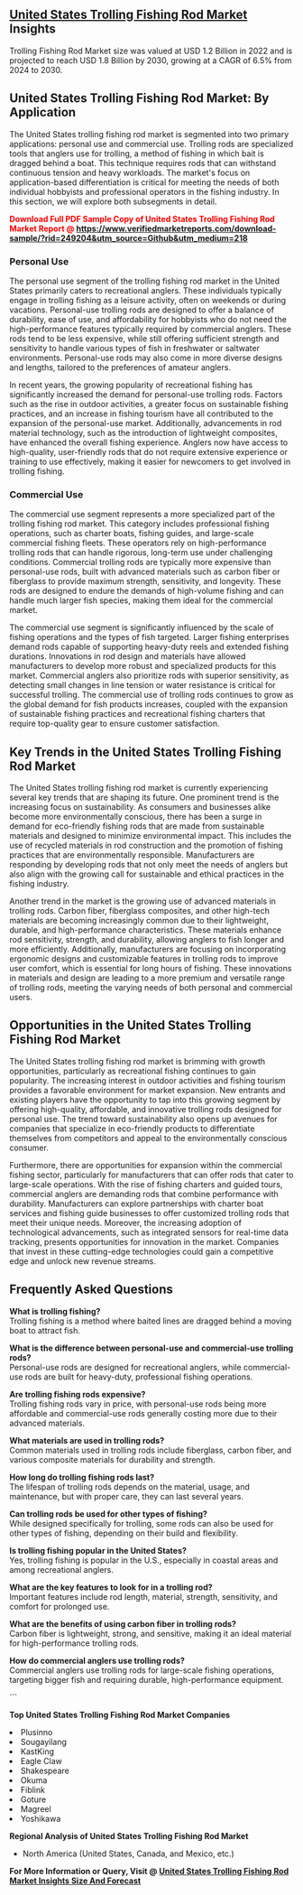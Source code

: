 <h2><a href="https://www.verifiedmarketreports.com/download-sample/?rid=249204&amp;utm_source=Github&amp;utm_medium=218" target="_blank">United States Trolling Fishing Rod Market</a> Insights</h2><p>Trolling Fishing Rod Market size was valued at USD 1.2 Billion in 2022 and is projected to reach USD 1.8 Billion by 2030, growing at a CAGR of 6.5% from 2024 to 2030.</p><p> <h2>United States Trolling Fishing Rod Market: By Application</h2> <p>The United States trolling fishing rod market is segmented into two primary applications: personal use and commercial use. Trolling rods are specialized tools that anglers use for trolling, a method of fishing in which bait is dragged behind a boat. This technique requires rods that can withstand continuous tension and heavy workloads. The market's focus on application-based differentiation is critical for meeting the needs of both individual hobbyists and professional operators in the fishing industry. In this section, we will explore both subsegments in detail.</p> <p><b><p><span class=""><span style="color: #ff0000;"><strong>Download Full PDF Sample Copy of United States Trolling Fishing Rod Market Report</strong> @ </span><a href="https://www.verifiedmarketreports.com/download-sample/?rid=249204&amp;utm_source=Github&amp;utm_medium=218" target="_blank">https://www.verifiedmarketreports.com/download-sample/?rid=249204&amp;utm_source=Github&amp;utm_medium=218</a></span></p></b></p> <h3>Personal Use</h3> <p>The personal use segment of the trolling fishing rod market in the United States primarily caters to recreational anglers. These individuals typically engage in trolling fishing as a leisure activity, often on weekends or during vacations. Personal-use trolling rods are designed to offer a balance of durability, ease of use, and affordability for hobbyists who do not need the high-performance features typically required by commercial anglers. These rods tend to be less expensive, while still offering sufficient strength and sensitivity to handle various types of fish in freshwater or saltwater environments. Personal-use rods may also come in more diverse designs and lengths, tailored to the preferences of amateur anglers.</p> <p>In recent years, the growing popularity of recreational fishing has significantly increased the demand for personal-use trolling rods. Factors such as the rise in outdoor activities, a greater focus on sustainable fishing practices, and an increase in fishing tourism have all contributed to the expansion of the personal-use market. Additionally, advancements in rod material technology, such as the introduction of lightweight composites, have enhanced the overall fishing experience. Anglers now have access to high-quality, user-friendly rods that do not require extensive experience or training to use effectively, making it easier for newcomers to get involved in trolling fishing.</p> <h3>Commercial Use</h3> <p>The commercial use segment represents a more specialized part of the trolling fishing rod market. This category includes professional fishing operations, such as charter boats, fishing guides, and large-scale commercial fishing fleets. These operators rely on high-performance trolling rods that can handle rigorous, long-term use under challenging conditions. Commercial trolling rods are typically more expensive than personal-use rods, built with advanced materials such as carbon fiber or fiberglass to provide maximum strength, sensitivity, and longevity. These rods are designed to endure the demands of high-volume fishing and can handle much larger fish species, making them ideal for the commercial market.</p> <p>The commercial use segment is significantly influenced by the scale of fishing operations and the types of fish targeted. Larger fishing enterprises demand rods capable of supporting heavy-duty reels and extended fishing durations. Innovations in rod design and materials have allowed manufacturers to develop more robust and specialized products for this market. Commercial anglers also prioritize rods with superior sensitivity, as detecting small changes in line tension or water resistance is critical for successful trolling. The commercial use of trolling rods continues to grow as the global demand for fish products increases, coupled with the expansion of sustainable fishing practices and recreational fishing charters that require top-quality gear to ensure customer satisfaction.</p> <h2>Key Trends in the United States Trolling Fishing Rod Market</h2> <p>The United States trolling fishing rod market is currently experiencing several key trends that are shaping its future. One prominent trend is the increasing focus on sustainability. As consumers and businesses alike become more environmentally conscious, there has been a surge in demand for eco-friendly fishing rods that are made from sustainable materials and designed to minimize environmental impact. This includes the use of recycled materials in rod construction and the promotion of fishing practices that are environmentally responsible. Manufacturers are responding by developing rods that not only meet the needs of anglers but also align with the growing call for sustainable and ethical practices in the fishing industry.</p> <p>Another trend in the market is the growing use of advanced materials in trolling rods. Carbon fiber, fiberglass composites, and other high-tech materials are becoming increasingly common due to their lightweight, durable, and high-performance characteristics. These materials enhance rod sensitivity, strength, and durability, allowing anglers to fish longer and more efficiently. Additionally, manufacturers are focusing on incorporating ergonomic designs and customizable features in trolling rods to improve user comfort, which is essential for long hours of fishing. These innovations in materials and design are leading to a more premium and versatile range of trolling rods, meeting the varying needs of both personal and commercial users.</p> <h2>Opportunities in the United States Trolling Fishing Rod Market</h2> <p>The United States trolling fishing rod market is brimming with growth opportunities, particularly as recreational fishing continues to gain popularity. The increasing interest in outdoor activities and fishing tourism provides a favorable environment for market expansion. New entrants and existing players have the opportunity to tap into this growing segment by offering high-quality, affordable, and innovative trolling rods designed for personal use. The trend toward sustainability also opens up avenues for companies that specialize in eco-friendly products to differentiate themselves from competitors and appeal to the environmentally conscious consumer.</p> <p>Furthermore, there are opportunities for expansion within the commercial fishing sector, particularly for manufacturers that can offer rods that cater to large-scale operations. With the rise of fishing charters and guided tours, commercial anglers are demanding rods that combine performance with durability. Manufacturers can explore partnerships with charter boat services and fishing guide businesses to offer customized trolling rods that meet their unique needs. Moreover, the increasing adoption of technological advancements, such as integrated sensors for real-time data tracking, presents opportunities for innovation in the market. Companies that invest in these cutting-edge technologies could gain a competitive edge and unlock new revenue streams.</p> <h2>Frequently Asked Questions</h2> <p><b>What is trolling fishing?</b><br> Trolling fishing is a method where baited lines are dragged behind a moving boat to attract fish.</p> <p><b>What is the difference between personal-use and commercial-use trolling rods?</b><br> Personal-use rods are designed for recreational anglers, while commercial-use rods are built for heavy-duty, professional fishing operations.</p> <p><b>Are trolling fishing rods expensive?</b><br> Trolling fishing rods vary in price, with personal-use rods being more affordable and commercial-use rods generally costing more due to their advanced materials.</p> <p><b>What materials are used in trolling rods?</b><br> Common materials used in trolling rods include fiberglass, carbon fiber, and various composite materials for durability and strength.</p> <p><b>How long do trolling fishing rods last?</b><br> The lifespan of trolling rods depends on the material, usage, and maintenance, but with proper care, they can last several years.</p> <p><b>Can trolling rods be used for other types of fishing?</b><br> While designed specifically for trolling, some rods can also be used for other types of fishing, depending on their build and flexibility.</p> <p><b>Is trolling fishing popular in the United States?</b><br> Yes, trolling fishing is popular in the U.S., especially in coastal areas and among recreational anglers.</p> <p><b>What are the key features to look for in a trolling rod?</b><br> Important features include rod length, material, strength, sensitivity, and comfort for prolonged use.</p> <p><b>What are the benefits of using carbon fiber in trolling rods?</b><br> Carbon fiber is lightweight, strong, and sensitive, making it an ideal material for high-performance trolling rods.</p> <p><b>How do commercial anglers use trolling rods?</b><br> Commercial anglers use trolling rods for large-scale fishing operations, targeting bigger fish and requiring durable, high-performance equipment.</p> ```</p><p><strong>Top United States Trolling Fishing Rod Market Companies</strong></p><div data-test-id=""><p><li>Plusinno</li><li> Sougayilang</li><li> KastKing</li><li> Eagle Claw</li><li> Shakespeare</li><li> Okuma</li><li> Fiblink</li><li> Goture</li><li> Magreel</li><li> Yoshikawa</li></p><div><strong>Regional Analysis of&nbsp;United States Trolling Fishing Rod Market</strong></div><ul><li dir="ltr"><p dir="ltr">North America&nbsp;(United States, Canada, and Mexico, etc.)</p></li></ul><p><strong>For More Information or Query, Visit @&nbsp;</strong><strong><a href="https://www.verifiedmarketreports.com/product/trolling-fishing-rod-market/?utm_source=Github&amp;utm_medium=218" target="_blank">United States Trolling Fishing Rod Market Insights Size And Forecast</a></strong></p></div>
